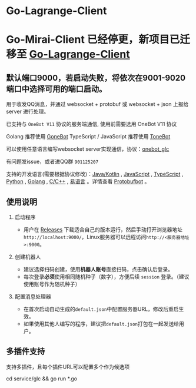 # Go-Lagrange-Client

# Go-Mirai-Client 已经停更，新项目已迁移至 [Go-Lagrange-Client](https://github.com/2mf8/Go-Lagrange-Client)

## 默认端口9000，若启动失败，将依次在9001-9020端口中选择可用的端口启动。

用于收发QQ消息，并通过 websocket + protobuf 或 websocket + json 上报给 server 进行处理。

已支持与 `OneBot V11` 协议的服务端通信, 使用前需要选用 OneBot V11 协议

Golang 推荐使用 [GoneBot](https://github.com/2mf8/GoneBot)
TypeScript / JavaScript 推荐使用 [ToneBot](https://github.com/2mf8/ToneBot)

可以使用任意语言编写websocket server实现通信，协议：[onebot_glc](https://github.com/2mf8/onebot_glc)

有问题发issue，或者进QQ群 `901125207`

支持的开发语言(需要根据协议修改)：[Java/Kotlin](https://github.com/protobufbot/spring-mirai-server) , [JavaScript](https://github.com/2mf8/TSPbBot) , [TypeScript](https://github.com/2mf8/TSPbBot/blob/master/src/demo/index.ts) , [Python](https://github.com/PHIKN1GHT/pypbbot/tree/main/pypbbot_examples) , [Golang](https://github.com/2mf8/GoPbBot/blob/master/test/bot_test.go) , [C/C++](https://github.com/ProtobufBot/cpp-pbbot/blob/main/src/event_handler/event_handler.cpp) , [易语言](https://github.com/protobufbot/pbbot_e_sdk) 。详情查看 [Protobufbot](https://github.com/ProtobufBot/ProtobufBot) 。

## 使用说明

1. 启动程序
    - 用户在 [Releases](https://github.com/ProtobufBot/Go-Mirai-Client/releases) 下载适合自己的版本运行，然后手动打开浏览器地址`http://localhost:9000/`，Linux服务器可以远程访问`http://<服务器地址>:9000`。

2. 创建机器人
    - 建议选择扫码创建，使用**机器人账号**直接扫码，点击确认后登录。
    - 每次登录**必须**使用相同随机种子（数字），方便后续 `session` 登录。（建议使用账号作为随机种子）

3. 配置消息处理器
    - 在首次启动自动生成的`default.json`中配置服务器URL，修改后重启生效。
    - 如果使用其他人编写的程序，建议把`default.json`打包在一起发送给用户。

## 多插件支持

支持多插件，且每个插件URL可以配置多个作为候选项

cd service/glc && go run *.go
